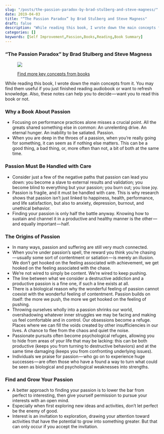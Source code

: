 ```yaml
---
slug: "/posts/the-passion-paradox-by-brad-stulberg-and-steve-magness/"
date: 2019-04-03
title: "“The Passion Paradox” by Brad Stulberg and Steve Magness"
draft: false
description: "While reading this book, I wrote down the main concepts from it. You may find them useful if you just finished reading audiobook or want to refresh knowledge. Also, these notes can help you to…"
categories: []
keywords: [Self Improvement,Passion,Books,Reading,Book Summary]
---
```


### “The Passion Paradox” by Brad Stulberg and Steve Magness

<figure>

![](/images2/the-passion-paradox-by-brad-stulberg-and-steve-magness-0.jpg)

<figcaption><a href="https://medium.com/@geekrodion/after-we-finish-listening-adiobook-f67627288040" class="figcaption-link">Find more key concepts from books</a></figcaption></figure>

While reading this book, I wrote down the main concepts from it. You may find them useful if you just finished reading audiobook or want to refresh knowledge. Also, these notes can help you to decide — want you to read this book or not.

### Why a Book About Passion

*   Focusing on performance practices alone misses a crucial point. All the greats shared something else in common: An unrelenting drive. An eternal hunger. An inability to be satiated. Passion.
*   When you are deep in the throes of a passion, when you’re really going for something, it can seem as if nothing else matters. This can be a good thing, a bad thing, or, more often than not, a bit of both at the same time.

### Passion Must Be Handled with Care

*   Consider just a few of the negative paths that passion can lead you down: you become a slave to external results and validation; you become blind to everything but your passion; you burn out; you lose joy.
*   Passion is fragile, and it must be handled with care. This is why research shows that passion isn’t just linked to happiness, health, performance, and life satisfaction, but also to anxiety, depression, burnout, and unethical behavior.
*   Finding your passion is only half the battle anyway. Knowing how to sustain and channel it in a productive and healthy manner is the other — and equally important — half.

### The Origins of Passion

*   In many ways, passion and suffering are still very much connected.
*   When you’re under passion’s spell, the reward you think you’re chasing — usually some sort of contentment or satiation — is merely an illusion. We don’t get hooked on the feeling associated with achievement, we get hooked on the feeling associated with the chase.
*   We’re not wired to simply be content. We’re wired to keep pushing.
*   The line between what we consider a destructive addiction and a productive passion is a fine one, if such a line exists at all.
*   There is a biological reason why the wonderful feeling of passion cannot coexist with the wonderful feeling of contentment. Passion builds on itself: the more we push, the more we get hooked on the feeling of pushing.
*   Throwing ourselves wholly into a passion shrinks our world, overshadowing whatever inner struggles we may be facing and making us feel comfortable and in control. Our obsessions become a refuge. Places where we can fill the voids created by other insufficiencies in our lives. A chance to flee from the chaos and quiet the noise.
*   Passionate pursuits often become psychological refuges, allowing you to hide from areas of your life that may be lacking: this can be both productive (keeps you from turning to destructive behaviors) and at the same time damaging (keeps you from confronting underlying issues).
*   Individuals we praise for passion — who go on to experience huge successes — are often those who have a found a way to turn what could be seen as biological and psychological weaknesses into strengths.

### Find and Grow Your Passion

*   A better approach to finding your passion is to lower the bar from perfect to interesting, then give yourself permission to pursue your interests with an open mind.
*   Especially when first exploring new ideas and activities, don’t let perfect be the enemy of good.
*   Interest is an invitation to exploration, drawing your attention toward activities that have the potential to grow into something greater. But that can only occur if you accept the invitation.
